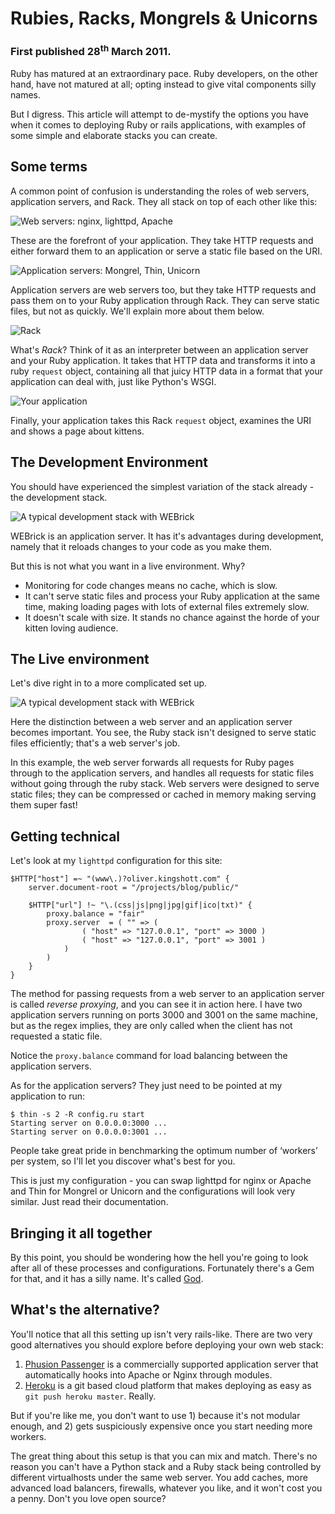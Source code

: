 # Rubies, Racks, Mongrels & Unicorns
### First published 28<sup>th</sup> March 2011.

Ruby has matured at an extraordinary pace. Ruby developers, on the other hand, have not matured at all; opting instead to give vital components silly names.

But I digress. This article will attempt to de-mystify the options you have when it comes to deploying Ruby or rails applications, with examples of some simple and elaborate stacks you can create.

## Some terms

A common point of confusion is understanding the roles of web servers, application servers, and Rack. They all stack on top of each other like this:

![Web servers: nginx, lighttpd, Apache](/images/2/webservers.png)

These are the forefront of your application. They take HTTP requests and either forward them to an application or serve a static file based on the URI.

![Application servers: Mongrel, Thin, Unicorn](/images/2/appservers.png)

Application servers are web servers too, but they take HTTP requests and pass them on to your Ruby application through Rack. They can serve static files, but not as quickly. We'll explain more about them below.

![Rack](/images/2/rack.png)

What's _Rack_? Think of it as an interpreter between an application server and your Ruby application. It takes that HTTP data and transforms it into a ruby `request` object, containing all that juicy HTTP data in a format that your application can deal with, just like Python's WSGI.

![Your application](/images/2/yourapp.png)

Finally, your application takes this Rack `request` object, examines the URI and shows a page about kittens.

## The Development Environment

You should have experienced the simplest variation of the stack already - the development stack.

![A typical development stack with WEBrick](/images/2/webrick.png)

WEBrick is an application server. It has it's advantages during development, namely that it reloads changes to your code as you make them.

But this is not what you want in a live environment. Why?

* Monitoring for code changes means no cache, which is slow.
* It can't serve static files and process your Ruby application at the same time, making loading pages with lots of external files extremely slow.
* It doesn't scale with size. It stands no chance against the horde of your kitten loving audience.

## The Live environment

Let's dive right in to a more complicated set up.

![A typical development stack with WEBrick](/images/2/advanced.png)

Here the distinction between a web server and an application server becomes important. You see, the Ruby stack isn't designed to serve static files efficiently; that's a web server's job.

In this example, the web server forwards all requests for Ruby pages through to the application servers, and handles all requests for static files without going through the ruby stack. Web servers were designed to serve static files; they can be compressed or cached in memory making serving them super fast!

## Getting technical

Let's look at my `lighttpd` configuration for this site:

    $HTTP["host"] =~ "(www\.)?oliver.kingshott.com" {
        server.document-root = "/projects/blog/public/"

        $HTTP["url"] !~ "\.(css|js|png|jpg|gif|ico|txt)" {
            proxy.balance = "fair"
            proxy.server  = ( "" => (
                    ( "host" => "127.0.0.1", "port" => 3000 )
                    ( "host" => "127.0.0.1", "port" => 3001 )
                )
            )
        }
    }

The method for passing requests from a web server to an application server is called *reverse proxying*, and you can see it in action here. I have two application servers running on ports 3000 and 3001 on the same machine, but as the regex implies, they are only called when the client has not requested a static file.

Notice the `proxy.balance` command for load balancing between the application servers.

As for the application servers? They just need to be pointed at my application to run:

    $ thin -s 2 -R config.ru start
    Starting server on 0.0.0.0:3000 ... 
    Starting server on 0.0.0.0:3001 ...

People take great pride in benchmarking the optimum number of ‘workers’ per system, so I'll let you discover what's best for you.

This is just my configuration - you can swap lighttpd for nginx or Apache and Thin for Mongrel or Unicorn and the configurations will look very similar. Just read their documentation.

## Bringing it all together

By this point, you should be wondering how the hell you're going to look after all of these processes and configurations. Fortunately there's a Gem for that, and it has a silly name. It's called [God](http://god.Rubyforge.org/).

## What's the alternative? 
You'll notice that all this setting up isn't very rails-like. There are two very good alternatives you should explore before deploying your own web stack:

1. [Phusion Passenger](http://modrails.com/) is a commercially supported application server that automatically hooks into Apache or Nginx through modules.
2. [Heroku](http://heroku.com/) is a git based cloud platform that makes deploying as easy as `git push heroku master`. Really.

But if you're like me, you don't want to use 1) because it's not modular enough, and 2) gets suspiciously expensive once you start needing more workers.

The great thing about this setup is that you can mix and match. There's no reason you can't have a Python stack and a Ruby stack being controlled by different virtualhosts under the same web server. You add caches, more advanced load balancers, firewalls, whatever you like, and it won't cost you a penny. Don't you love open source?
